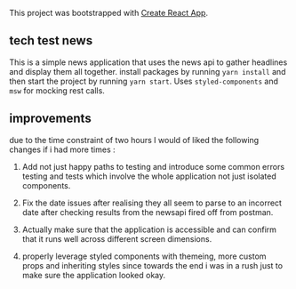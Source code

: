This project was bootstrapped with [Create React App](https://github.com/facebook/create-react-app).

## tech test news

This is a simple news application that uses the news api to gather headlines and display them all together. install packages by running `yarn install` and then start the project by running `yarn start`.
Uses `styled-components` and `msw` for mocking rest calls.

## improvements

due to the time constraint of two hours I would of liked the following changes if i had more times :

1. Add not just happy paths to testing and introduce some common errors testing and tests which involve the whole application not just isolated components.

2. Fix the date issues after realising they all seem to parse to an incorrect date after checking results from the newsapi fired off from postman.

3. Actually make sure that the application is accessible and can confirm that it runs well across different screen dimensions.

4. properly leverage styled components with themeing, more custom props and inheriting styles since towards the end i was in a rush just to make sure the application looked okay.

